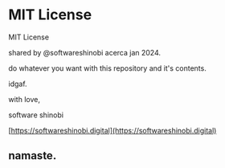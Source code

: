 # MIT License

MIT License

shared by @softwareshinobi acerca jan 2024.

do whatever you want with this repository and it's contents.

idgaf.

with love,

software shinobi

[https://softwareshinobi.digital](https://softwareshinobi.digital)

## namaste.
